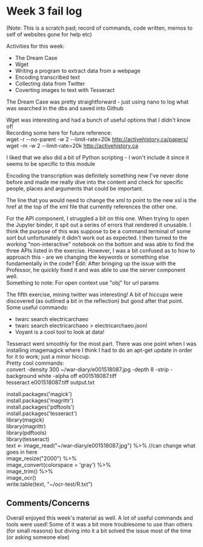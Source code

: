 # Week 3 fail log

(Note: This is a scratch pad; record of commands, code written, memos to self of websites gone for help etc)

Activities for this week:  
- The Dream Case  
- Wget  
- Writing a program to extract data from a webpage  
- Encoding transcribed text  
- Collecting data from Twitter  
- Coverting images to text with Tesseract  

The Dream Case was pretty straightforward - just using nano to log what was searched in the dbs and saved into Github

Wget was interesting and had a bunch of useful options that I didn't know of!  
Recording some here for future reference:  
wget -r --no-parent -w 2 --limit-rate=20k http://activehistory.ca/papers/  
wget -m -w 2 --limit-rate=20k http://activehistory.ca  

I liked that we also did a bit of Python scripting - I won't include it since it seems to be specific to this module

Encoding the transcription was definitely something new I've never done before and made me really dive into the content and check for specific people, places and arguments that could be important. 

The line that you would need to change the xml to point to the new xsl is the href at the top of the xml file that currently references the other one.

For the API component, I struggled a bit on this one. When trying to open the Jupyter binder, it spit out a series of errors that rendered it unusable. I think the purpose of this was suppose to be a command terminal of some sort but unfortunately it didn't work out as expected. I then turned to the working "non-interactive" notebook on the bottom and was able to find the three APIs listed in the exercise. However, I was a bit confused as to how to approach this - are we changing the keywords or something else fundamentally in the code? Edit: After bringing up the issue with the Professor, he quickly fixed it and was able to use the server component well.  
Something to note: For open context use "obj" for url params  

The fifth exercise, mining twitter was interesting! A bit of hiccups were discovered (as outlined a bit in the reflection) but good after that point. Some useful commands:  
- twarc search electricarchaeo  
- twarc search electricarchaeo > electricarchaeo.jsonl  
- Voyant is a cool tool to look at data!

Tesseract went smoothly for the most part. There was one point when I was installing imagemagick where I think I had to do an apt-get update in order for it to work; just a minor hiccup.  
Pretty cool commands:  
convert -density 300 ~/war-diary/e001518087.jpg -depth 8 -strip -background white -alpha off e001518087.tiff  
tesseract e001518087.tiff output.txt  

install.packages('magick')  
install.packages('magrittr')  
install.packages('pdftools')  
install.packages('tesseract')  
library(magick)   
library(magrittr)  
library(pdftools)  
library(tesseract)  
text <- image_read("~/war-diary/e001518087.jpg") %>% //can change what goes in here    
  image_resize("2000") %>%   
  image_convert(colorspace = 'gray') %>%   
  image_trim() %>%   
  image_ocr()  
write.table(text, "~/ocr-test/R.txt")  

## Comments/Concerns

Overall enjoyed this week's material as well. A lot of useful commands and tools were used! Some of it was a bit more troublesome to use than others (for small reasons) but diving into it a bit solved the issue most of the time (or asking someone else)
